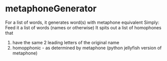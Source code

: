 # metaphoneGenerator
For a list of words, it generates word(s) with metaphone equivalent
Simply:
Feed it a list of words (names or otherwise)
It spits out a list of homophones that
1. have the same 2 leading letters of the original name
2. homopphonic - as determined by metaphone (python jellyfish version of metaphone)
